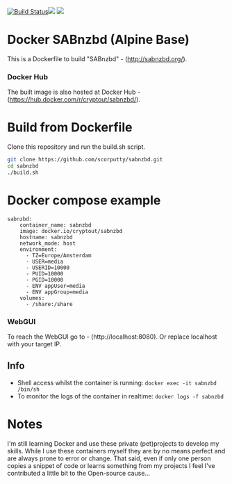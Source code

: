 [![Build Status](https://travis-ci.org/scorputty/sabnzbd.svg?branch=master)](https://travis-ci.org/scorputty/sabnzbd)[![](https://images.microbadger.com/badges/image/cryptout/sabnzbd.svg)](https://microbadger.com/images/cryptout/sabnzbd "Get your own image badge on microbadger.com") [![](https://images.microbadger.com/badges/version/cryptout/sabnzbd.svg)](https://microbadger.com/images/cryptout/sabnzbd "Get your own version badge on microbadger.com")

# Docker SABnzbd (Alpine Base)

This is a Dockerfile to build "SABnzbd" - (http://sabnzbd.org/).

### Docker Hub
The built image is also hosted at Docker Hub - (https://hub.docker.com/r/cryptout/sabnzbd/).

# Build from Dockerfile
Clone this repository and run the build.sh script.
```sh
git clone https://github.com/scorputty/sabnzbd.git
cd sabnzbd
./build.sh
```

# Docker compose example
```
sabnzbd:
    container_name: sabnzbd
    image: docker.io/cryptout/sabnzbd
    hostname: sabnzbd
    network_mode: host
    environment:
      - TZ=Europe/Amsterdam
      - USER=media
      - USERID=10000
      - PUID=10000
      - PGID=10000
      - ENV appUser=media
      - ENV appGroup=media
    volumes:
      - /share:/share
```

### WebGUI
To reach the WebGUI go to - (http://localhost:8080).
Or replace localhost with your target IP.

## Info
* Shell access whilst the container is running: `docker exec -it sabnzbd /bin/sh`
* To monitor the logs of the container in realtime: `docker logs -f sabnzbd`

# Notes
I'm still learning Docker and use these private (pet)projects to develop my skills.
While I use these containers myself they are by no means perfect and are always prone to error or change.
That said, even if only one person copies a snippet of code or learns something from my projects I feel I've contributed a little bit to the Open-source cause...
